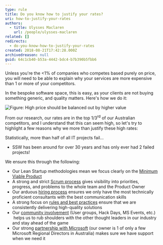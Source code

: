 ```yaml
---
type: rule
title: Do you know how to justify your rates?
uri: how-to-justify-your-rates
authors:
  - title: Ulysses Maclaren
    url: /people/ulysses-maclaren
related: []
redirects:
  - do-you-know-how-to-justify-your-rates
created: 2018-08-21T17:42:28.000Z
archivedreason: null
guid: 64c1cb40-b53a-4442-bdc4-b7b390b5fbb6
---
```

Unless you're the &lt;1% of companies who competes based purely on price, you will need to be able to explain why your services are more expensive than 1 or more of your competitors.

In the bespoke software space, this is easy, as your clients are not buying something generic, and quality matters. Here's how we do it:

<!--endintro-->

![Figure: High price should be balanced out by higher value](we-cant-justify-your-price.jpg)

From our research, our rates are in the top 1/3<sup>rd</sup> of our Australian competitors, and I understand that this can seem high, so let's try to highlight a few reasons why we more than justify these high rates:

Statistically, more than half of all IT projects fail...

* SSW has been around for over 30 years and has only ever had 2 failed projects!

We ensure this through the following:

* Our Lean Startup methodologies mean we focus clearly on the [Minimum Viable Product](/spec-do-you-create-an-initial-release-plan-and-ballpark)
* A strong and strict [Scrum process](https://www.ssw.com.au/ssw/Consulting/Scrum.aspx) gives visibility into priorities, progress, and problems to the whole team and the Product Owner
* Our arduous [hiring process](https://www.ssw.com.au/ssw/Employment/Employment.aspx) ensures we only have the most technically proficient consultants with the best communication skills
* A strong focus on [rules and best practices](https://www.ssw.com.au/rules/) ensure that we are consistently delivering high-quality solutions
* Our [community involvement](https://www.ssw.com.au/ssw/Events/) (User groups, Hack Days, MS Events, etc.)  helps us to rub shoulders with the other thought leaders in our industry  and stay ahead of the game
* Our strong [partnership with Microsoft](https://www.ssw.com.au/ssw/Company/AboutUs.aspx) (our owner is 1 of only a few Microsoft Regional Directors in Australia) makes sure we have support when we need it
